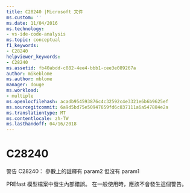 ```yaml
---
title: C28240 |Microsoft 文件
ms.custom: ''
ms.date: 11/04/2016
ms.technology:
- vs-ide-code-analysis
ms.topic: conceptual
f1_keywords:
- C28240
helpviewer_keywords:
- C28240
ms.assetid: fb40abdd-c082-4ee4-bbb1-cee3e089267a
author: mikeblome
ms.author: mblome
manager: douge
ms.workload:
- multiple
ms.openlocfilehash: acadb954593876c4c32592c4e3321e6b6b9625ef
ms.sourcegitcommit: 6a9d5bd75e50947659fd6c837111a6a547884e2a
ms.translationtype: MT
ms.contentlocale: zh-TW
ms.lasthandoff: 04/16/2018
---
```

# <a name="c28240"></a>C28240
警告 C28240： 參數上的註釋有 param2 但沒有 param1  
  
 PREfast 模型檔案中發生內部錯誤。 在一般使用時，應該不會發生這個警告。